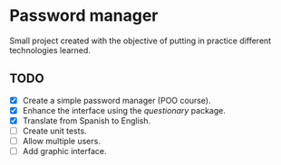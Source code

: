 # Password manager

Small project created with the objective of putting in practice different technologies learned.
## TODO

- [x] Create a simple password manager (POO course).
- [x] Enhance the interface using the *questionary* package.
- [x] Translate from Spanish to English.
- [ ] Create unit tests.
- [ ] Allow multiple users.
- [ ] Add graphic interface.